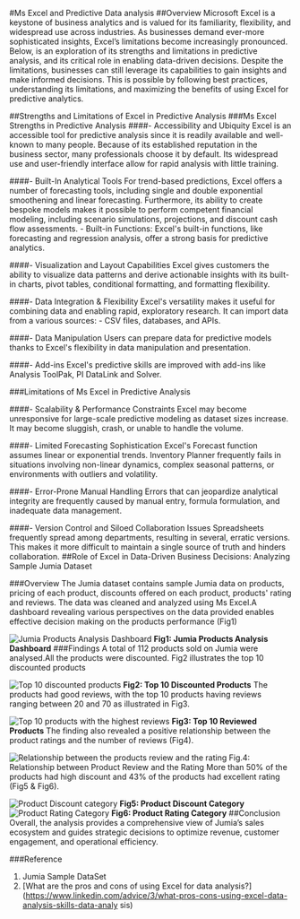 #Ms Excel and Predictive Data analysis
##Overview
Microsoft Excel is a keystone of business analytics and is valued for its familiarity, flexibility, and widespread use across industries. As businesses demand ever-more sophisticated insights, Excel’s limitations become increasingly pronounced. Below, is an exploration of  its strengths and limitations in predictive analysis, and its critical role in enabling data-driven decisions. Despite the limitations, businesses can still leverage its capabilities to gain insights and make informed decisions. This is possible by following best practices, understanding its limitations, and maximizing the benefits of using Excel for predictive analytics.

##Strengths and Limitations of Excel in Predictive Analysis
###Ms Excel Strengths in Predictive Analysis
####- Accessibility and Ubiquity
Excel is an accessible tool for predictive analysis since it is readily available and well-known to many people. Because of its established reputation in the business sector, many professionals choose it by default. Its widespread use and user-friendly interface allow for rapid analysis with little training.

####- Built-In Analytical Tools
For trend-based predictions, Excel offers a number of forecasting tools, including single and double exponential smoothening and linear forecasting. Furthermore, its ability to create bespoke models makes it possible to perform competent financial modeling, including scenario simulations, projections, and discount cash flow assessments. - Built-in Functions: Excel's built-in functions, like forecasting and regression analysis, offer a strong basis for predictive analytics.

####- Visualization and Layout Capabilities
Excel gives customers the ability to visualize data patterns and derive actionable insights with its built-in charts, pivot tables, conditional formatting, and formatting flexibility.

####- Data Integration & Flexibility
Excel's versatility makes it useful for combining data and enabling rapid, exploratory research. It can import data from a various sources: - CSV files, databases, and APIs.

####- Data Manipulation
Users can prepare data for predictive models thanks to Excel's flexibility in data manipulation and presentation.

####- Add-ins 
Excel's predictive skills are improved with add-ins like Analysis ToolPak, PI DataLink and Solver.

###Limitations of Ms Excel in Predictive Analysis

####- Scalability & Performance Constraints
Excel may become unresponsive for large-scale predictive modeling as dataset sizes increase. It may become sluggish, crash, or unable to handle the volume.

####- Limited Forecasting Sophistication
Excel's Forecast function assumes linear or exponential trends. Inventory Planner frequently fails in situations involving non-linear dynamics, complex seasonal patterns, or environments with outliers and volatility.

####- Error-Prone Manual Handling
Errors that can jeopardize analytical integrity are frequently caused by manual entry, formula formulation, and inadequate data management.

####- Version Control and Siloed Collaboration  Issues
Spreadsheets frequently spread among departments, resulting in several, erratic versions. This makes it more difficult to maintain a single source of truth and hinders collaboration.
##Role of Excel in Data-Driven Business Decisions: Analyzing Sample Jumia Dataset

###Overview
The Jumia dataset contains sample Jumia data on products, pricing of each product, discounts offered on each product, products' rating and reviews. The data was cleaned and analyzed using Ms Excel.A dashboard revealing various perspectives on the data provided enables effective decision making on the products performance (Fig1)

![Jumia Products Analysis Dashboard](https://dev-to-uploads.s3.amazonaws.com/uploads/articles/u0lcqai0fbwq07k1f404.png)
**Fig1: Jumia Products Analysis Dashboard**
###Findings
A total of 112 products sold on Jumia were analysed.All the products were discounted. Fig2 illustrates the top 10 discounted products

![Top 10 discounted products](https://dev-to-uploads.s3.amazonaws.com/uploads/articles/mo6ixv8qidhxjbooa3i1.png) 
**Fig2: Top 10 Discounted Products**
The products had good reviews, with the top 10 products having reviews ranging between 20 and 70 as illustrated in Fig3.

![Top 10 products with the highest reviews](https://dev-to-uploads.s3.amazonaws.com/uploads/articles/b23eggz7ks8tuhgu2gkw.png)
**Fig3: Top 10 Reviewed Products**
The finding also revealed a positive relationship between the product ratings and the number of reviews (Fig4). 

![Relationship between the products review and the rating](https://dev-to-uploads.s3.amazonaws.com/uploads/articles/q4b3quytw9tocjah8iby.png)
Fig.4: Relationship between Product Review and the Rating
More than 50% of the products had high discount and 43% of the products had excellent rating (Fig5 & Fig6).

![Product Discount category](https://dev-to-uploads.s3.amazonaws.com/uploads/articles/zoabwre0fxbcmiva0b2q.png)
**Fig5: Product Discount Category**
![Product Rating Category](https://dev-to-uploads.s3.amazonaws.com/uploads/articles/cm32cla8egrrik8w9l1x.png)
**Fig6: Product Rating Category**
##Conclusion
Overall, the analysis provides a comprehensive view of Jumia’s sales ecosystem and guides strategic decisions to optimize revenue, customer engagement, and operational efficiency.

###Reference
1. Jumia Sample DataSet
2. [What are the pros and cons of using Excel for data analysis?] (https://www.linkedin.com/advice/3/what-pros-cons-using-excel-data-analysis-skills-data-analy
sis)
